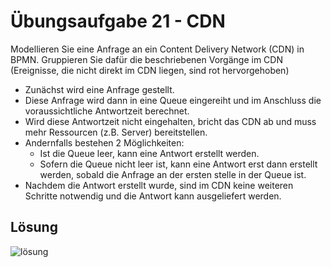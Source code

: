 # Übungsaufgabe 21 - CDN

Modellieren Sie eine Anfrage an ein Content Delivery Network
(CDN) in BPMN. Gruppieren Sie dafür die beschriebenen
Vorgänge im CDN (Ereignisse, die nicht direkt im CDN liegen,
sind rot hervorgehoben)

- Zunächst wird eine Anfrage gestellt.
- Diese Anfrage wird dann in eine Queue eingereiht und im
Anschluss die voraussichtliche Antwortzeit berechnet.
- Wird diese Antwortzeit nicht eingehalten, bricht das CDN ab und
muss mehr Ressourcen (z.B. Server) bereitstellen.
- Andernfalls bestehen 2 Möglichkeiten:
  - Ist die Queue leer, kann eine Antwort erstellt werden.
  - Sofern die Queue nicht leer ist, kann eine Antwort erst dann erstellt
werden, sobald die Anfrage an der ersten stelle in der Queue ist.
- Nachdem die Antwort erstellt wurde, sind im CDN keine weiteren
Schritte notwendig und die Antwort kann ausgeliefert werden.

## Lösung

![lösung](./Aufgabe21.png)

